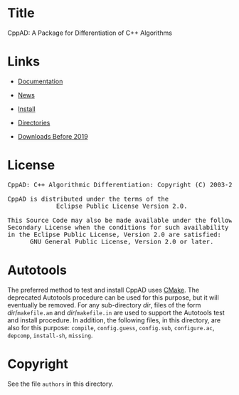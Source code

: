 # Title
CppAD: A Package for Differentiation of C++ Algorithms

# Links

- [Documentation](https://coin-or.github.io/CppAD/doc)

- [News](https://coin-or.github.io/CppAD/doc/whats_new.htm)

- [Install](https://coin-or.github.io/CppAD/doc/install.htm)

- [Directories](https://coin-or.github.io/CppAD/doc/directory.htm)

- [Downloads Before 2019](https://www.coin-or.org/download/source/CppAD/)


# License
<pre>
CppAD: C++ Algorithmic Differentiation: Copyright (C) 2003-21 Bradley M. Bell

CppAD is distributed under the terms of the
             Eclipse Public License Version 2.0.

This Source Code may also be made available under the following
Secondary License when the conditions for such availability set forth
in the Eclipse Public License, Version 2.0 are satisfied:
      GNU General Public License, Version 2.0 or later.
</pre>


# Autotools
The preferred method to test and install CppAD uses [CMake](https://cmake.org).
The deprecated Autotools procedure can be used for this purpose,
but it will eventually be removed.
For any sub-directory *dir*,
files of the form *dir*/`makefile.am` and *dir*/`makefile.in`
are used to support the Autotools test and install procedure.
In addition,
the following files, in this directory, are also for this purpose:
`compile`,
`config.guess`,
`config.sub`,
`configure.ac`,
`depcomp`,
`install-sh`,
`missing`.


# Copyright
See the file `authors` in this directory.
